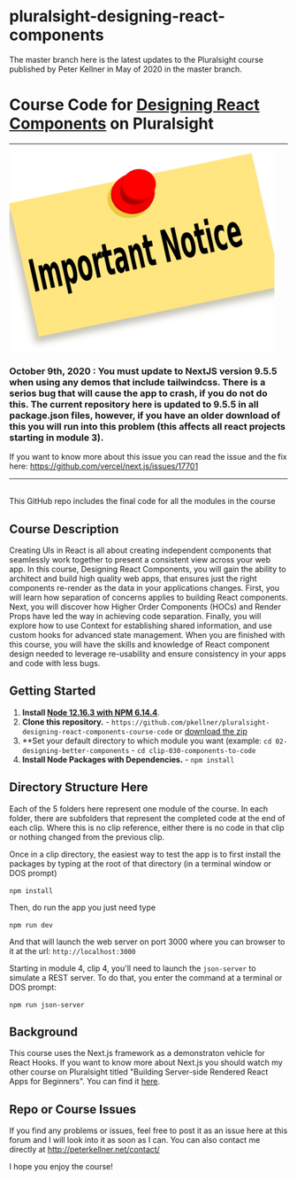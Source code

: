 # pluralsight-designing-react-components
The master branch here is the latest updates to the Pluralsight course published by Peter Kellner in May of 2020 in the master branch.

# Course Code for [Designing React Components](https://app.pluralsight.com/library/courses/react-components-designing) on Pluralsight



<hr/>

![Package NextJS Update Required 9.5.5](ImportantNotice.png)
### October 9th, 2020 : You must update to NextJS version 9.5.5 when using any demos that include tailwindcss.  There is a serios bug that will cause the app to crash, if you do not do this.  The current repository here is updated to 9.5.5 in all package.json files, however, if you have an older download of this you will run into this problem (this affects all react projects starting in module 3).

If you want to know more about this issue you can read the issue and the fix here: https://github.com/vercel/next.js/issues/17701

<hr/>

<br/>
This GitHub repo includes the final code for all the modules in the course 

## Course Description

Creating UIs in React is all about creating independent components that seamlessly work together to present a consistent view across your web app. In this course, Designing React Components, you will gain the ability to architect and build high quality web apps, that ensures just the right components re-render as the data in your applications changes. First, you will learn how separation of concerns applies to building React components. Next, you will discover how Higher Order Components (HOCs) and Render Props have led the way in achieving code separation. Finally, you will explore how to use Context for establishing shared information, and use custom hooks for advanced state management. When you are finished with this course, you will have the skills and knowledge of React component design needed to leverage re-usability and ensure consistency in your apps and code with less bugs.

## Getting Started
1. **Install [Node 12.16.3 with NPM 6.14.4](https://nodejs.org)**. 
2. **Clone this repository.** - `https://github.com/pkellner/pluralsight-designing-react-components-course-code` or [download the zip](https://github.com/pkellner/pluralsight-designing-react-components-course-code/archive/master.zip)
3. **Set your default directory to which module you want (example: `cd 02-designing-better-components` - `cd clip-030-components-to-code`
4. **Install Node Packages with Dependencies.** - `npm install`


## Directory Structure Here

Each of the 5 folders here represent one module of the course.  In each folder, there are subfolders that represent the completed code at the end of each clip. Where this is no clip reference, either there is no code in that clip or nothing changed from the previous clip.

Once in a clip directory, the easiest way to test the app is to first install the packages by typing at the root of that directory (in a terminal window or DOS prompt)

`npm install`

Then, do run the app you just need type

`npm run dev`

And that will launch the web server on port 3000 where you can browser to it at the url: `http://localhost:3000`

Starting in module 4, clip 4,  you'll need to launch the `json-server` to simulate a REST server.  To do that, you enter the command at a terminal or DOS prompt:

`npm run json-server`

## Background

This course uses the Next.js framework as a demonstraton vehicle for React Hooks. If you want to know more about Next.js you should watch my other course on Pluralsight titled "Building Server-side Rendered React Apps for Beginners". You can find it [here](https://www.pluralsight.com/courses/building-server-side-rendered-react-apps-beginners). 

## Repo or Course Issues

If you find any problems or issues, feel free to post it as an issue here at this forum and I will look into it as soon as I can. You can also contact me directly at http://peterkellner.net/contact/ 

I hope you enjoy the course!











